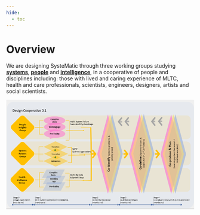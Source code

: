 ```yaml
---
hide:
  - toc
---
```


# Overview
We are designing SysteMatic through three working groups studying [**systems**](systems-futures.md), [**people**](people-insights.md) and [**intelligence**](health-intelligence.md), in a cooperative of people and disciplines including: those with lived and caring experience of MLTC, health and care professionals, scientists, engineers, designers, artists and social scientists.

[![Design Coop 0.1 Diagram](../assets/design-coop.png)](https://www.google.com)
